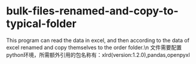 # bulk-files-renamed-and-copy-to-typical-folder
This program can read the data in excel, and then according to the data of excel renamed and copy themselves to the order folder.\n
文件需要配置python环境，所需额外引用的包名称有：xlrd(version:1.2.0),pandas,openpyxl
